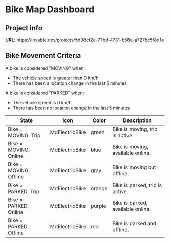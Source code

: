 # Bike Map Dashboard

## Project info

**URL**: https://lovable.dev/projects/5d98cf2e-77bd-4731-b58a-a727bc5f8d1a

## Bike Movement Criteria

A bike is considered "MOVING" when:

- The vehicle speed is greater than 0 km/h
- There has been a location change in the last 5 minutes

A bike is considered "PARKED" when:

- The vehicle speed is 0 km/h
- There has been no location change in the last 5 minutes

| State                  | Icon           | Color  | Description                       |
| ---------------------- | -------------- | ------ | --------------------------------- |
| Bike = MOVING, Trip    | MdElectricBike | green  | Bike is moving, trip is active.   |
| Bike = MOVING, Online  | MdElectricBike | blue   | Bike is moving, available online. |
| Bike = MOVING, Offline | MdElectricBike | gray   | Bike is moving but offline.       |
| Bike = PARKED, Trip    | MdElectricBike | orange | Bike is parked, trip is active.   |
| Bike = PARKED, Online  | MdElectricBike | purple | Bike is parked, available online. |
| Bike = PARKED, Offline | MdElectricBike | red    | Bike is parked and offline.       |
